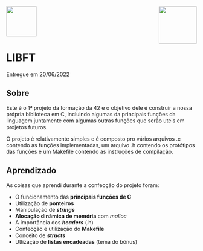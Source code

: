 <img src="https://game.42sp.org.br/static/assets/images/42-saopaulo.png" height=80>
<img src="https://game.42sp.org.br/static/assets/achievements/libfte.png" align="right" height=100>

<br>

# LIBFT
Entregue em 20/06/2022

## Sobre
Este é o 1ª projeto da formação da 42 e o objetivo dele é construir a nossa própria biblioteca em C,
incluindo algumas da principais funções da linguagem juntamente com algumas outras funções
que serão uteis em projetos futuros.

O projeto é relativamente simples e é composto pro vários arquivos .c contendo as funções implementadas,
um arquivo .h contendo os protótipos das funções e um Makefile contendo as instruções de compilação.

## Aprendizado
As coisas que aprendi durante a confecção do projeto foram:
- O funcionamento das <b>principais funções de C</b>
- Utilização de <b>ponteiros</b>
- Manipulação de <b><i>strings</i></b>
- <b>Alocação dinâmica de memória</b> com <i>malloc</i>
- A importância dos <b><i>headers</i></b> (.h)
- Confecção e utilização do <b>Makefile</b>
- Conceito de <b><i>structs</i></b>
- Utlização de <b>listas encadeadas</b> (tema do bônus)